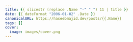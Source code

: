 ```yaml
---
title: {{ slicestr (replace .Name "-" " ") 11 | title }}
date: {{ dateFormat "2006-01-02" .Date }}
canonicalURL: https://haseebmajid.dev/posts/{{.Name}}
tags: []
cover:
  image: images/cover.png
---
```

